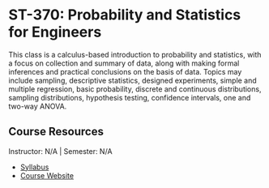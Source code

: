 # ST-370: Probability and Statistics for Engineers
This class is a calculus-based introduction to probability and statistics, with a focus on collection and summary of data, along with making formal inferences and practical conclusions on the basis of data. Topics may include sampling, descriptive statistics, designed experiments, simple and multiple regression, basic probability, discrete and continuous distributions, sampling distributions, hypothesis testing, confidence intervals, one and two-way ANOVA.

## Course Resources
Instructor: N/A | Semester: N/A
* [Syllabus]()
* [Course Website](https://wolfware.ncsu.edu/courses/details/?sis_id=SIS:2022:1:1:ST:370:601)
